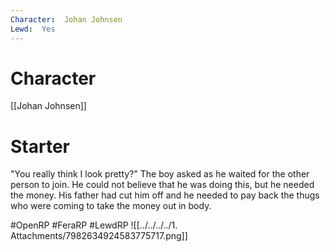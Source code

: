 ```yaml
---
Character:  Johan Johnsen
Lewd:  Yes
---
```

# Character
[[Johan Johnsen]]

# Starter
"You really think I look pretty?" The boy asked as he waited for the other person to join. He could not believe that he was doing this, but he needed the money. His father had cut him off and he needed to pay back the thugs who were coming to take the money out in body.
  
#OpenRP #FeraRP #LewdRP 
![[../../../../1. Attachments/7982634924583775717.png]]